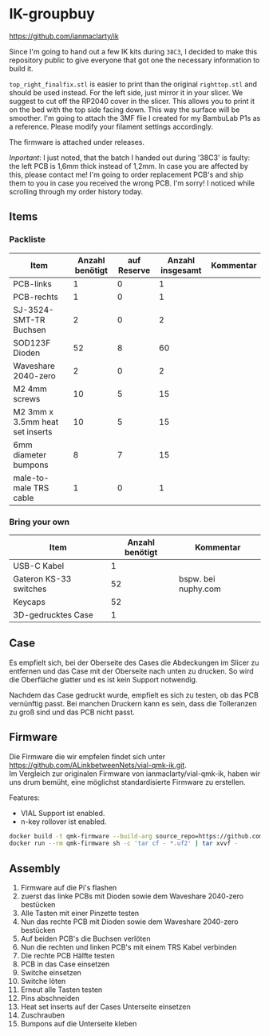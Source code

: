 # IK-groupbuy

https://github.com/ianmaclarty/ik

Since I'm going to hand out a few IK kits during `38C3`, I decided to make this repository public to give everyone that got one the necessary information to build it.

`top_right_finalfix.stl` is easier to print than the original `righttop.stl` and should be used instead. For the left side, just mirror it in your slicer.
We suggest to cut off the RP2040 cover in the slicer. This allows you to print it on the bed with the top side facing down. This way the surface will be smoother.
I'm going to attach the 3MF flie I created for my BambuLab P1s as a reference. Please modify your filament settings accordingly.

The firmware is attached under releases.

*Inportant*:
I just noted, that the batch I handed out during '38C3' is faulty:
the left PCB is 1,6mm thick instead of 1,2mm.
In case you are affected by this, please contact me!
I'm going to order replacement PCB's and ship them to you in case you received the wrong PCB.
I'm sorry! I noticed while scrolling through my order history today.

## Items

### Packliste

| Item                            | Anzahl benötigt | auf Reserve | Anzahl insgesamt | Kommentar |
| ------------------------------- | --------------- | ----------- | ---------------- | --------- |
| PCB-links                       | 1               | 0           | 1                |           |
| PCB-rechts                      | 1               | 0           | 1                |           |
| SJ-3524-SMT-TR Buchsen          | 2               | 0           | 2                |           |
| SOD123F Dioden                  | 52              | 8           | 60               |           |
| Waveshare 2040-zero             | 2               | 0           | 2                |           |
| M2 4mm screws                   | 10              | 5           | 15               |           |
| M2 3mm x 3.5mm heat set inserts | 10              | 5           | 15               |           |
| 6mm diameter bumpons            | 8               | 7           | 15               |           |
| male-to-male TRS cable          | 1               | 0           | 1                |           |

### Bring your own

| Item                   | Anzahl benötigt | Kommentar           |
| ---------------------- | --------------- | ------------------- |
| USB-C Kabel            | 1               |                     |
| Gateron KS-33 switches | 52              | bspw. bei nuphy.com |
| Keycaps                | 52              |                     |
| 3D-gedrucktes Case     | 1               |                     |

## Case

Es empfielt sich, bei der Oberseite des Cases die Abdeckungen im Slicer zu entfernen und das Case mit der Oberseite nach unten zu drucken. So wird die Oberfläche glatter und es ist kein Support notwendig.

Nachdem das Case gedruckt wurde, empfielt es sich zu testen, ob das PCB vernünftig passt.
Bei manchen Druckern kann es sein, dass die Tolleranzen zu groß sind und das PCB nicht passt.

## Firmware

Die Firmware die wir empfelen findet sich unter <https://github.com/ALinkbetweenNets/vial-qmk-ik.git>.\
Im Vergleich zur originalen Firmware von ianmaclarty/vial-qmk-ik, haben wir uns drum bemüht, eine möglichst standardisierte Firmware zu erstellen.

Features:

* VIAL Support ist enabled.
* n-key rollover ist enabled.

```sh
docker build -t qmk-firmware --build-arg source_repo=https://github.com/ALinkbetweenNets/vial-qmk-ik.git --build-arg keymap=handwired/ianmaclarty/ik1_2:vial .
docker run --rm qmk-firmware sh -c 'tar cf - *.uf2' | tar xvvf -
```

## Assembly

1. Firmware auf die Pi's flashen
2. zuerst das linke PCBs mit Dioden sowie dem Waveshare 2040-zero bestücken
3. Alle Tasten mit einer Pinzette testen
4. Nun das rechte PCB mit Dioden sowie dem Waveshare 2040-zero bestücken
5. Auf beiden PCB's die Buchsen verlöten
6. Nun die rechten und linken PCB's mit einem TRS Kabel verbinden
7. Die rechte PCB Hälfte testen
8. PCB in das Case einsetzen
9. Switche einsetzen
10. Switche löten
11. Erneut alle Tasten testen
12. Pins abschneiden
13. Heat set inserts auf der Cases Unterseite einsetzen
14. Zuschrauben
15. Bumpons auf die Unterseite kleben
